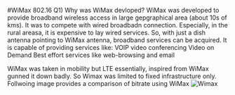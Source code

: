 #WiMax 802.16
Q1) Why was WiMax devloped?
WiMax was developed to provide broadband wireless access in large gepgraphical area (about 10s of kms).
It was to compete with wired broadbadn connection. Especially, in the rural areasa, it is expensive to lay wired services.
So, with just a dish antenna pointing to WiMax antenna, broadband services can be acquired. It is capable of providing services like:
VOIP
video conferencing
Video on Demand
Best effort services like web-browsing and email

WiMax was taken in mobility but
LTE essentially, inspired from WiMax gunned it down badly. So Wimax was limited to fixed infrastructure only.
Follwoing image provides a comparison of bitrate using WiMax
![Wimax]()


